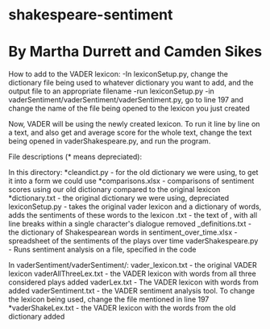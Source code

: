 # shakespeare-sentiment
# By Martha Durrett and Camden Sikes
How to add to the VADER lexicon:
-In lexiconSetup.py, change the dictionary file being used to whatever dictionary you want to add, and the output file to an appropriate filename
-run lexiconSetup.py
-in vaderSentiment/vaderSentiment/vaderSentiment.py, go to line 197 and change the name of the file being opened to the lexicon you just created

Now, VADER will be using the newly created lexicon. To run it line by line on a text, and also get and average score for the whole text, change the text being opened in vaderShakespeare.py, and run the program.


File descriptions (* means depreciated):

In this directory:
*cleandict.py - for the old dictionary we were using, to get it into a form we could use
*comparisons.xlsx - comparisons of sentiment scores using our old dictionary compared to the original lexicon
*dictionary.txt - the original dictionary we were using, depreciated
lexiconSetup.py - takes the original vader lexicon and a dictionary of words, adds the sentiments of these words to the lexicon
<play>.txt - the text of <play>, with all line breaks within a single character's dialogue removed
<play>_definitions.txt - the dictionary of Shakespearean words in <play>
sentiment_over_time.xlsx - spreadsheet of the sentiments of the plays over time
vaderShakespeare.py - Runs sentiment analysis on a file, specified in the code

In vaderSentiment/vaderSentiment/:
vader_lexicon.txt - the original VADER lexicon
vaderAllThreeLex.txt - the VADER lexicon with words from all three considered plays added
vader<play>Lex.txt - The VADER lexicon with words from <play> added
vaderSentiment.txt - the VADER sentiment analysis tool. To change the lexicon being used, change the file mentioned in line 197
*vaderShakeLex.txt - the VADER lexicon with the words from the old dictionary added
